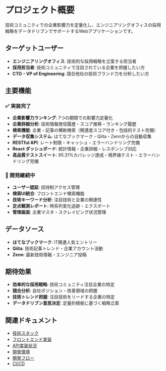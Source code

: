 # プロジェクト概要

技術コミュニティでの企業影響力を定量化し、エンジニアリングオフィスの採用戦略をデータドリブンでサポートするWebアプリケーションです。

## ターゲットユーザー

- **エンジニアリングオフィス**: 技術的な採用戦略を立案する担当者
- **採用担当者**: 技術コミュニティで注目されている企業を把握したい方
- **CTO・VP of Engineering**: 競合他社の技術ブランド力を分析したい方

## 主要機能

### ✅ 実装完了
- **企業影響力ランキング**: 7つの期間での影響力定量化
- **企業詳細分析**: 技術情報発信履歴・スコア推移・ランキング履歴
- **検索機能**: 企業・記事の横断検索（関連度スコア付き・包括的テスト完備）
- **データ収集システム**: はてなブックマーク・Qiita・Zennからの自動収集
- **RESTful API**: レート制限・キャッシュ・エラーハンドリング完備
- **React ダッシュボード**: 統計情報・企業詳細・レスポンシブ対応
- **高品質テストスイート**: 95.31%カバレッジ達成・境界値テスト・エラーハンドリング完備

### 🚧 開発継続中
- **ユーザー認証**: 招待制アクセス管理
- **検索UI統合**: フロントエンド検索機能
- **技術キーワード分析**: 注目技術と企業の関連性
- **定点観測レポート**: 時系列変化追跡・エクスポート
- **管理画面**: 企業マスタ・スクレイピング状況管理

## データソース

- **はてなブックマーク**: IT関連人気エントリー
- **Qiita**: 技術記事トレンド・企業アカウント活動
- **Zenn**: 最新技術情報・エンジニア投稿

## 期待効果

- **効率的な採用戦略**: 技術コミュニティ注目企業の特定
- **競合分析**: 自社ポジション・改善領域の把握
- **技術トレンド把握**: 注目技術をリードする企業の特定
- **データドリブン意思決定**: 定量的根拠に基づく戦略立案

## 関連ドキュメント

- [技術スタック](技術スタック)
- [フロントエンド実装](フロントエンド実装)
- [API実装状況](API実装状況)
- [開発環境](開発環境)
- [開発フロー](開発フロー)
- [CI/CD](CI-CD)